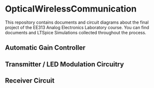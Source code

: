 # OpticalWirelessCommunication
This repository contains documents and circuit diagrams about the final project of the EE313 Analog Electronics Laboratory course. You can find documents and LTSpice Simulations collected throughout the process. 

## Automatic Gain Controller

## Transmitter / LED Modulation Circuitry

## Receiver Circuit
